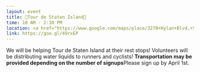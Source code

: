 ```yaml
---
layout: event
title: 🚵Tour de Staten Island🚵
time: 10 AM - 2:30 PM
location: <a href="https://www.google.com/maps/place/3270+Hylan+Blvd,+Staten+Island,+NY+10306/@40.5566402,-74.1299849,17z/data=!4m5!3m4!1s0x89c24bde41f4a781:0x334eed5314382435!8m2!3d40.5565179!4d-74.1280644">Great Kills Park</a>, Staten Island
link: https://goo.gl/49rxEP
---
```

We will be helping Tour de Staten Island at their rest stops! Volunteers will be distributing water liquids to runners and cyclists! **Transportation may be provided depending on the number of signups**Please sign up by April 1st.

